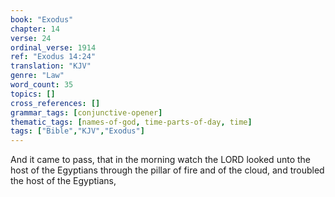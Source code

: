 ```yaml
---
book: "Exodus"
chapter: 14
verse: 24
ordinal_verse: 1914
ref: "Exodus 14:24"
translation: "KJV"
genre: "Law"
word_count: 35
topics: []
cross_references: []
grammar_tags: [conjunctive-opener]
thematic_tags: [names-of-god, time-parts-of-day, time]
tags: ["Bible","KJV","Exodus"]
---
```

And it came to pass, that in the morning watch the LORD looked unto the host of the Egyptians through the pillar of fire and of the cloud, and troubled the host of the Egyptians,
